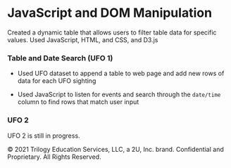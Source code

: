# JavaScript and DOM Manipulation

Created a dynamic table that allows users to filter table data for specific values. Used JavaScript, HTML, and CSS, and D3.js

### Table and Date Search (UFO 1)

* Used UFO dataset to append a table to web page and add new rows of data for each UFO sighting

* Used JavaScript to listen for events and search through the `date/time` column to find rows that match user input

### UFO 2

UFO 2 is still in progress.

© 2021 Trilogy Education Services, LLC, a 2U, Inc. brand. Confidential and Proprietary. All Rights Reserved.



